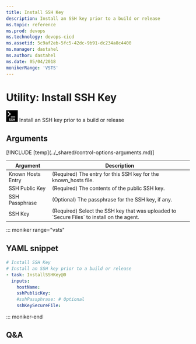 ```yaml
---
title: Install SSH Key
description: Install an SSH key prior to a build or release
ms.topic: reference
ms.prod: devops
ms.technology: devops-cicd
ms.assetid: 5c9af2eb-5fc5-42dc-9b91-dc234a8c4400
ms.manager: dastahel
ms.author: dastahel
ms.date: 05/04/2018
monikerRange: 'VSTS'
---
```


# Utility: Install SSH Key

![](_img/installsshkey.png) Install an SSH key prior to a build or release

## Arguments

<table><thead><tr><th>Argument</th><th>Description</th></tr></thead>
<tr><td>Known Hosts Entry</td><td>(Required) The entry for this SSH key for the known_hosts file.</td></tr>
<tr><td>SSH Public Key</td><td>(Required) The contents of the public SSH key.</td></tr>
<tr><td>SSH Passphrase</td><td>(Optional) The passphrase for the SSH key, if any.</td></tr>
<tr><td>SSH Key</td><td>(Required) Select the SSH key that was uploaded to `Secure Files` to install on the agent.</td></tr>
[!INCLUDE [temp](../_shared/control-options-arguments.md)]
</table>

::: moniker range="vsts"

## YAML snippet

```YAML
# Install SSH Key
# Install an SSH key prior to a build or release
- task: InstallSSHKey@0
  inputs:
    hostName: 
    sshPublicKey: 
    #sshPassphrase: # Optional
    sshKeySecureFile: 
```

::: moniker-end

## Q&A

<!-- BEGINSECTION class="md-qanda" -->

<!-- ENDSECTION -->
